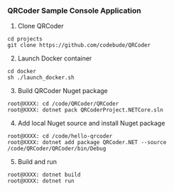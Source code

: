 ### QRCoder Sample Console Application

1. Clone QRCoder
```
cd projects
git clone https://github.com/codebude/QRCoder
```

2. Launch Docker container
```
cd docker
sh ./launch_docker.sh
```

3. Build QRCoder Nuget package
```
root@XXXX: cd /code/QRCoder/QRCoder
root@XXXX: dotnet pack QRCoderProject.NETCore.sln
```

4. Add local Nuget source and install Nuget package
```
root@XXXX: cd /code/hello-qrcoder
root@XXXX: dotnet add package QRCoder.NET --source /code/QRCoder/QRCoder/bin/Debug
```

5. Build and run
```
root@XXXX: dotnet build
root@XXXX: dotnet run
```
